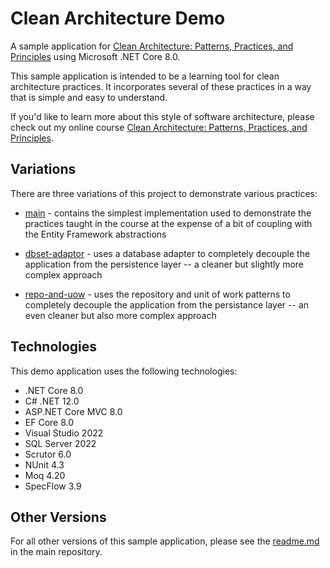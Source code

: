 # Clean Architecture Demo
A sample application for [Clean Architecture: Patterns, Practices, and Principles](https://pluralsight.pxf.io/clean-architecture) using Microsoft .NET Core 8.0.

This sample application is intended to be a learning tool for clean architecture practices. It incorporates several of these practices in a way that is simple and easy to understand.

If you'd like to learn more about this style of software architecture, please check out my online course [Clean Architecture: Patterns, Practices, and Principles](https://pluralsight.pxf.io/clean-architecture).

## Variations
There are three variations of this project to demonstrate various practices:

 - [main](https://github.com/matthewrenze/clean-architecture-demo/tree/main) - contains the simplest implementation used to demonstrate the practices taught in the course at the expense of a bit of coupling with the Entity Framework abstractions

 - [dbset-adaptor](https://github.com/matthewrenze/clean-architecture-demo/tree/dbset-adapter) - uses a database adapter to completely decouple the application from the persistence layer -- a cleaner but slightly more complex approach

 - [repo-and-uow](https://github.com/matthewrenze/clean-architecture-demo/tree/repo-and-uow) - uses the repository and unit of work patterns to completely decouple the application from the persistance layer -- an even cleaner but also more complex approach

## Technologies
This demo application uses the following technologies:
 - .NET Core 8.0
 - C# .NET 12.0
 - ASP.NET Core MVC 8.0
 - EF Core 8.0
 - Visual Studio 2022
 - SQL Server 2022
 - Scrutor 6.0
 - NUnit 4.3
 - Moq 4.20
 - SpecFlow 3.9

## Other Versions
For all other versions of this sample application, please see the [readme.md](https://github.com/matthewrenze/clean-architecture-demo/blob/main/README.md) in the main repository.